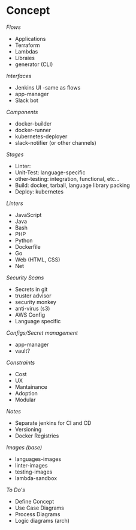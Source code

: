 # Concept

*Flows*

- Applications
- Terraform
- Lambdas
- Libraies
- generator (CLI)

*Interfaces*

- Jenkins UI -same as flows
- app-manager
- Slack bot

*Components*

- docker-builder
- docker-runner
- kubernetes-deployer
- slack-notifier (or other channels)

*Stages*

- Linter:
- Unit-Test: language-specific
- other-testing: integration, functional, etc...
- Build: docker, tarball, language library packing
- Deploy: kubernetes

*Linters*

- JavaScript
- Java
- Bash
- PHP
- Python
- Dockerfile
- Go
- Web (HTML, CSS)
- Net

*Security Scans*

- Secrets in git
- truster advisor
- security monkey
- anti-virus (s3)
- AWS Config
- Language specific

*Configs/Secret management*

- app-manager
- vault?

*Constraints*

- Cost
- UX
- Mantainance
- Adoption
- Modular

*Notes*

- Separate jenkins for CI and CD
- Versioning
- Docker Registries

*Images (base)*

- languages-images
- linter-images
- testing-images
- lambda-sandbox

*To Do's*

- Define Concept
- Use Case Diagrams
- Process Diagrams
- Logic diagrams (arch)
